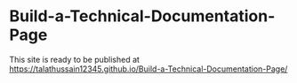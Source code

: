 # Build-a-Technical-Documentation-Page
This site is ready to be published at https://talathussain12345.github.io/Build-a-Technical-Documentation-Page/
